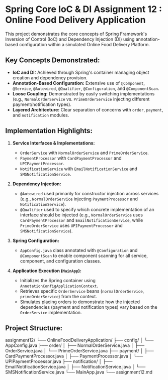 # Spring Core IoC & DI Assignment 12 : Online Food Delivery Application

This project demonstrates the core concepts of Spring Framework's Inversion of Control (IoC) and Dependency Injection (DI) using annotation-based configuration within a simulated Online Food Delivery Platform.

## Key Concepts Demonstrated:
*   **IoC and DI:** Achieved through Spring's container managing object creation and dependency provision.
*   **Annotation-Based Configuration:** Extensive use of `@Component`, `@Service`, `@Autowired`, `@Qualifier`, `@Configuration`, and `@ComponentScan`.
*   **Loose Coupling:** Demonstrated by easily switching implementations (e.g., `NormalOrderService` vs. `PrimeOrderService` injecting different payment/notification types).
*   **Layered Architecture:** Clear separation of concerns with `order`, `payment`, and `notification` modules.

## Implementation Highlights:

1.  **Service Interfaces & Implementations:**
    *   `OrderService` with `NormalOrderService` and `PrimeOrderService`.
    *   `PaymentProcessor` with `CardPaymentProcessor` and `UPIPaymentProcessor`.
    *   `NotificationService` with `EmailNotificationService` and `SMSNotificationService`.

2.  **Dependency Injection:**
    *   `@Autowired` used primarily for constructor injection across services (e.g., `NormalOrderService` injecting `PaymentProcessor` and `NotificationService`).
    *   `@Qualifier` used to specify which concrete implementation of an interface should be injected (e.g., `NormalOrderService` uses `CardPaymentProcessor` and `EmailNotificationService`, while `PrimeOrderService` uses `UPIPaymentProcessor` and `SMSNotificationService`).

3.  **Spring Configuration:**
    *   `AppConfig.java` class annotated with `@Configuration` and `@ComponentScan` to enable component scanning for all service, component, and configuration classes.

4.  **Application Execution (`MainApp`):**
    *   Initializes the Spring container using `AnnotationConfigApplicationContext`.
    *   Retrieves specific `OrderService` beans (`normalOrderService`, `primeOrderService`) from the context.
    *   Simulates placing orders to demonstrate how the injected dependencies (payment and notification types) vary based on the `OrderService` implementation.

## Project Structure:

assignment12/
    └── OnlineFoodDeliveryApplication/
                       ├── config/
                       │   └── AppConfig.java
                       ├── order/
                       │   ├── NormalOrderService.java
                       │   ├── OrderService.java
                       │   └── PrimeOrderService.java
                       ├── payment/
                       │   ├── CardPaymentProcessor.java
                       │   ├── PaymentProcessor.java
                       │   └── UPIPaymentProcessor.java
                       ├── notification/
                       │   ├── EmailNotificationService.java
                       │   ├── NotificationService.java
                       │   └── SMSNotificationService.java
                       └── MainApp.java
                       └── assignment12.md

